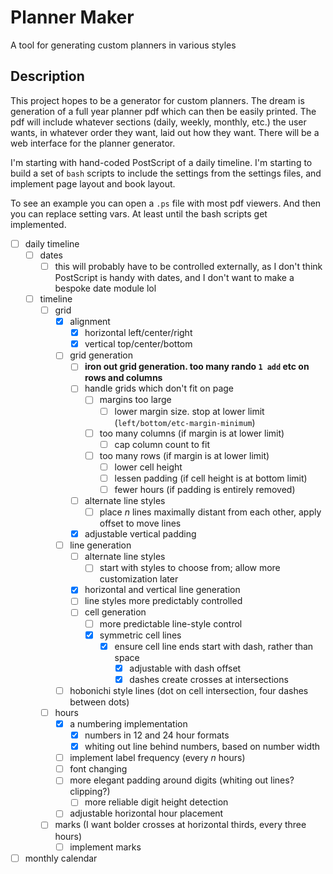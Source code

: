 # Planner Maker

A tool for generating custom planners in various styles

## Description

This project hopes to be a generator for custom planners. The dream is generation of a full year planner pdf which can then be easily printed. The pdf will include whatever sections (daily, weekly, monthly, etc.) the user wants, in whatever order they want, laid out how they want. There will be a web interface for the planner generator.

I'm starting with hand-coded PostScript of a daily timeline. I'm starting to build a set of `bash` scripts to include the settings from the settings files, and implement page layout and book layout.

To see an example you can open a `.ps` file with most pdf viewers. And then you can replace setting vars. At least until the bash scripts get implemented.

- [ ] daily timeline
  - [ ] dates
    - [ ] this will probably have to be controlled externally, as I don't think PostScript is handy with dates, and I don't want to make a bespoke date module lol
  - [ ] timeline
    - [ ] grid
      - [x] alignment
        - [x] horizontal left/center/right
        - [x] vertical top/center/bottom
      - [ ] grid generation
        - [ ] **iron out grid generation. too many rando `1 add` etc on rows and columns**
        - [ ] handle grids which don't fit on page
          - [ ] margins too large
            - [ ] lower margin size. stop at lower limit (`left/bottom/etc-margin-minimum`)
          - [ ] too many columns (if margin is at lower limit)
            - [ ] cap column count to fit
          - [ ] too many rows (if margin is at lower limit)
            - [ ] lower cell height
            - [ ] lessen padding (if cell height is at bottom limit)
            - [ ] fewer hours (if padding is entirely removed)
        - [ ] alternate line styles
          - [ ] place $`n`$ lines maximally distant from each other, apply offset to move lines
        - [x] adjustable vertical padding
      - [ ] line generation
        - [ ] alternate line styles
          - [ ] start with styles to choose from; allow more customization later
        - [x] horizontal and vertical line generation
        - [ ] line styles more predictably controlled
        - [ ] cell generation
          - [ ] more predictable line-style control
          - [x] symmetric cell lines
            - [x] ensure cell line ends start with dash, rather than space
              - [x] adjustable with dash offset
              - [x] dashes create crosses at intersections
      - [ ] hobonichi style lines (dot on cell intersection, four dashes between dots)
    - [ ] hours
      - [x] a numbering implementation
        - [x] numbers in 12 and 24 hour formats
        - [x] whiting out line behind numbers, based on number width
      - [ ] implement label frequency (every $`n`$ hours)
      - [ ] font changing
      - [ ] more elegant padding around digits (whiting out lines? clipping?)
        - [ ] more reliable digit height detection
      - [ ] adjustable horizontal hour placement
    - [ ] marks (I want bolder crosses at horizontal thirds, every three hours)
      - [ ] implement marks
- [ ] monthly calendar
